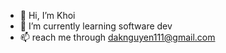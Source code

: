 - 👋 Hi, I’m Khoi
- 🌱 I’m currently learning software dev
- 📫 reach me through daknguyen111@gmail.com


<!---
kainguyen11/kainguyen11 is a ✨ special ✨ repository because its `README.md` (this file) appears on your GitHub profile.
You can click the Preview link to take a look at your changes.
--->
